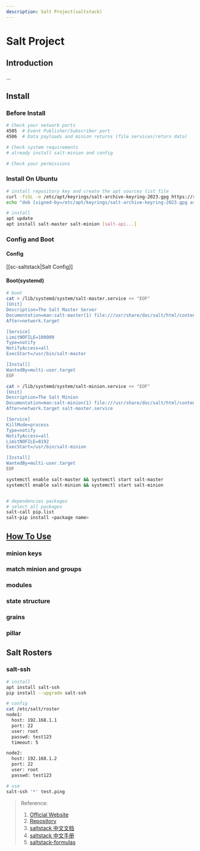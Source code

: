 ```yaml
---
description: Salt Project(saltstack)
---
```


# Salt Project

## Introduction

...

## Install

### Before Install

```bash
# Check your network ports
4505  # Event Publisher/Subscriber port
4506  # Data payloads and minion returns (file services/return data)

# Check system requirements
# already install salt-minion and config

# Check your permissions
```

### Install On Ubuntu

```bash
# install repository key and create the apt sources list file
curl -fsSL -o /etc/apt/keyrings/salt-archive-keyring-2023.gpg https://repo.saltproject.io/salt/py3/ubuntu/22.04/amd64/SALT-PROJECT-GPG-PUBKEY-2023.gpg
echo "deb [signed-by=/etc/apt/keyrings/salt-archive-keyring-2023.gpg arch=amd64] https://repo.saltproject.io/salt/py3/ubuntu/22.04/amd64/latest jammy main" | tee /etc/apt/sources.list.d/salt.list

# install
apt update
apt install salt-master salt-minion [salt-api...]

```

### Config and Boot

#### Config

[[sc-saltstack|Salt Config]]

#### Boot(systemd)

```bash
# boot
cat > /lib/systemd/system/salt-master.service << "EOF"
[Unit]
Description=The Salt Master Server
Documentation=man:salt-master(1) file:///usr/share/doc/salt/html/contents.html https://docs.saltproject.io/en/latest/contents.html
After=network.target

[Service]
LimitNOFILE=100000
Type=notify
NotifyAccess=all
ExecStart=/usr/bin/salt-master

[Install]
WantedBy=multi-user.target
EOF

cat > /lib/systemd/system/salt-minion.service << "EOF"
[Unit]
Description=The Salt Minion
Documentation=man:salt-minion(1) file:///usr/share/doc/salt/html/contents.html https://docs.saltproject.io/en/latest/contents.html
After=network.target salt-master.service

[Service]
KillMode=process
Type=notify
NotifyAccess=all
LimitNOFILE=8192
ExecStart=/usr/bin/salt-minion

[Install]
WantedBy=multi-user.target
EOF

systemctl enable salt-master && systemctl start salt-master
systemctl enable salt-minion && systemctl start salt-minion


# dependencies packages
# select all packages
salt-call pip.list
salt-pip install <package name>
```

## [How To Use](../../../../Operations/CommandManual/Automation.md#saltstack)

### minion keys

### match minion and groups

### modules

### state structure

### grains

### pillar

## Salt Rosters

### salt-ssh

```bash
# install
apt install salt-ssh
pip install --upgrade salt-ssh

# config
cat /etc/salt/roster
node1:
  host: 192.168.1.1
  port: 22
  user: root
  passwd: test123
  timeout: 5

node2:
  host: 192.168.1.2
  port: 22
  user: root
  passwd: test123

# use
salt-ssh '*' test.ping
```

> Reference:
>
> 1.  [Official Website](https://docs.saltproject.io/salt/user-guide/en/latest/topics/overview.html)
> 2.  [Repository](https://github.com/saltstack/salt)
> 3.  [saltstack 中文文档](https://docs.saltstack.cn/topics/tutorials/starting_states.html)
> 4.  [saltstack 中文手册](https://github.com/watermelonbig/SaltStack-Chinese-ManualBook/blob/master/chapter05/05-11.Salt-Best-Practices.md)
> 5.  [saltstack-formulas](https://github.com/saltstack-formulas)
